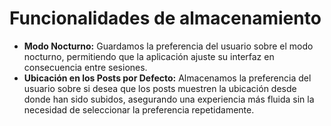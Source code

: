 # Funcionalidades de almacenamiento
* **Modo Nocturno:** Guardamos la preferencia del usuario sobre el modo nocturno, permitiendo que la aplicación ajuste su interfaz en consecuencia entre sesiones.
* **Ubicación en los Posts por Defecto:** Almacenamos la preferencia del usuario sobre si desea que los posts muestren la ubicación desde donde han sido subidos, asegurando una experiencia más fluida sin la necesidad de seleccionar la preferencia repetidamente.